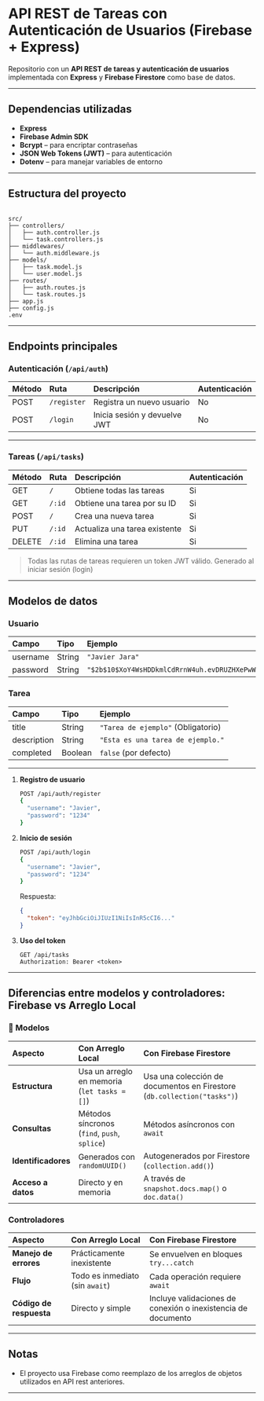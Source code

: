 # API REST de Tareas con Autenticación de Usuarios (Firebase + Express)

Repositorio con un **API REST de tareas y autenticación de usuarios** implementada con **Express** y **Firebase Firestore** como base de datos.

---

## Dependencias utilizadas

- **Express**
- **Firebase Admin SDK**
- **Bcrypt** – para encriptar contraseñas
- **JSON Web Tokens (JWT)** – para autenticación
- **Dotenv** – para manejar variables de entorno

---

## Estructura del proyecto

```

src/
├── controllers/
│   ├── auth.controller.js
│   └── task.controllers.js
├── middlewares/
│   └── auth.middleware.js
├── models/
│   ├── task.model.js
│   └── user.model.js
├── routes/
│   ├── auth.routes.js
│   └── task.routes.js
├── app.js
├── config.js
.env

````

---

## Endpoints principales

### Autenticación (`/api/auth`)

| Método | Ruta        | Descripción                  | Autenticación |
| :----- | :---------- | :--------------------------- | :------------ |
| POST   | `/register` | Registra un nuevo usuario    | No            |
| POST   | `/login`    | Inicia sesión y devuelve JWT | No            |

---

### Tareas (`/api/tasks`)

| Método | Ruta   | Descripción                   | Autenticación |
| :----- | :----- | :---------------------------- | :------------ |
| GET    | `/`    | Obtiene todas las tareas      | Si            |
| GET    | `/:id` | Obtiene una tarea por su ID   | Si            |
| POST   | `/`    | Crea una nueva tarea          | Si            |
| PUT    | `/:id` | Actualiza una tarea existente | Si            |
| DELETE | `/:id` | Elimina una tarea             | Si            |

> Todas las rutas de tareas requieren un token JWT válido. Generado al iniciar sesión (login)

---

## Modelos de datos

### Usuario

| Campo    | Tipo   | Ejemplo                                                          |
| :------- | :----- | :--------------------------------------------------------------- |
| username | String | `"Javier Jara"`                                                  |
| password | String | `"$2b$10$XoY4WsHDDkmlCdRrnW4uh.evDRUZHXePwWgKVtv587.7uZh6dLozC"` |

### Tarea

| Campo       | Tipo    | Ejemplo                             |
| :---------- | :------ | :---------------------------------- |
| title       | String  | `"Tarea de ejemplo"` (Obligatorio)  |
| description | String  | `"Esta es una tarea de ejemplo."`   |
| completed   | Boolean | `false` (por defecto)               |

---

1. **Registro de usuario**

   ```bash
   POST /api/auth/register
   {
     "username": "Javier",
     "password": "1234"
   }
   ```

2. **Inicio de sesión**

   ```bash
   POST /api/auth/login
   {
     "username": "Javier",
     "password": "1234"
   }
   ```

   Respuesta:

   ```json
   {
     "token": "eyJhbGciOiJIUzI1NiIsInR5cCI6..."
   }
   ```

3. **Uso del token**

   ```http
   GET /api/tasks
   Authorization: Bearer <token>
   ```

---

## Diferencias entre modelos y controladores: Firebase vs Arreglo Local

### 🔹 Modelos

| Aspecto             | Con Arreglo Local                            | Con Firebase Firestore                                                  |
| :------------------ | :------------------------------------------- | :---------------------------------------------------------------------- |
| **Estructura**      | Usa un arreglo en memoria (`let tasks = []`) | Usa una colección de documentos en Firestore (`db.collection("tasks")`) |
| **Consultas**       | Métodos síncronos (`find`, `push`, `splice`) | Métodos asíncronos con `await`                                          |
| **Identificadores** | Generados con `randomUUID()`                 | Autogenerados por Firestore (`collection.add()`)                        |
| **Acceso a datos**  | Directo y en memoria                         | A través de `snapshot.docs.map()` o `doc.data()`                        |

### Controladores

| Aspecto                 | Con Arreglo Local               | Con Firebase Firestore                                       |
| :---------------------- | :------------------------------ | :----------------------------------------------------------- |
| **Manejo de errores**   | Prácticamente inexistente       | Se envuelven en bloques `try...catch`                        |
| **Flujo**               | Todo es inmediato (sin `await`) | Cada operación requiere `await`                              |
| **Código de respuesta** | Directo y simple                | Incluye validaciones de conexión o inexistencia de documento |

---

## Notas

* El proyecto usa Firebase como reemplazo de los arreglos de objetos utilizados en API rest anteriores.
---